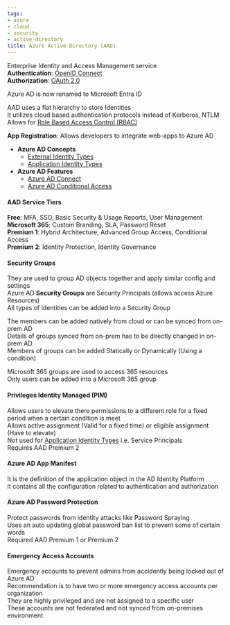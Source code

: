 ```yaml
---
tags:
- azure
- cloud
- security
- active-directory
title: Azure Active Directory (AAD)
---
```


Enterprise Identity and Access Management service  
**Authentication**: [OpenID Connect](../../../../cyber-security/access-management/openid-connect.md)  
**Authorization**: [OAuth 2.0](../../../../cyber-security/access-management/oauth-2.md)

Azure AD is now renamed to Microsoft Entra ID

AAD uses a flat hierarchy to store Identities  
It utilizes cloud based authentication protocols instead of Kerberos, NTLM  
Allows for [Role Based Access Control (RBAC)](../role-based-access-control-rbac.md)

**App Registration**: Allows developers to integrate web-apps to Azure AD

* **Azure AD Concepts**
	* [External Identity Types](external-identity-types.md)
	* [Application Identity Types](application-identity-types.md)	
* **Azure AD Features**
	* [Azure AD Connect](azure-ad-connect.md)
	* [Azure AD Conditional Access](azure-ad-conditional-access.md)

#### AAD Service Tiers
**Free**: MFA, SSO, Basic Security & Usage Reports, User Management  
**Microsoft 365**: Custom Branding, SLA, Password Reset    
**Premium 1**: Hybrid Architecture, Advanced Group Access, Conditional Access  
**Premium 2**: Identity Protection, Identity Governance

#### Security Groups
They are used to group AD objects together and apply similar config and settings    
Azure AD **Security Groups** are Security Principals (allows access Azure Resources)  
All types of identities can be added into a Security Group  

The members can be added natively from cloud or can be synced from on-prem AD  
Details of groups synced from on-prem has to be directly changed in on-prem AD  
Members of groups can be added Statically or Dynamically (Using a condition)  

Microsoft 365 groups are used to access 365 resources  
Only users can be added into a Microsoft 365 group

#### Privileges Identity Managed (PIM)
Allows users to elevate there permissions to a different role for a fixed period when a certain condition is meet  
Allows active assignment (Valid for a fixed time) or eligible assignment (Have to elevate)  
Not used for [Application Identity Types](application-identity-types.md) i.e. Service Principals  
Requires AAD Premium 2  

#### Azure AD App Manifest
It is the definition of the application object in the AD Identity Platform  
It contains all the configuration related to authentication and authorization  

#### Azure AD Password Protection  
Protect passwords from identity attacks like Password Spraying  
Uses an auto updating global password ban list to prevent some of certain words  
Required AAD Premium 1 or Premium 2

#### Emergency Access Accounts
Emergency accounts to prevent admins from accidently being locked out of Azure AD  
Recommendation is to have two or more emergency access accounts per organization  
They are highly privileged and are not assigned to a specific user  
These accounts are not federated and not synced from on-premises environment